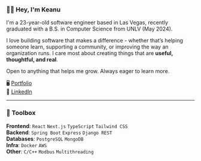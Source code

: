 ### 👋🏽 Hey, I'm Keanu

I'm a 23-year-old software engineer based in Las Vegas, recently graduated with a B.S. in Computer Science from UNLV (May 2024).

I love building software that makes a difference - whether that’s helping someone learn, supporting a community, or improving the way an organization runs. I care most about creating things that are **useful, thoughtful, and real**.

Open to anything that helps me grow. Always eager to learn more.

🖥️ [Portfolio](https://keanualoua.com/)  
💼 [LinkedIn](https://www.linkedin.com/in/keanu-aloua/)

---

### 🧰 Toolbox

**Frontend**: `React` `Next.js` `TypeScript` `Tailwind CSS`  
**Backend**: `Spring Boot` `Express` `Django REST`  
**Databases**: `PostgreSQL` `MongoDB`  
**Infra**: `Docker` `AWS`  
**Other**: `C/C++` `Modbus` `Multithreading`  
